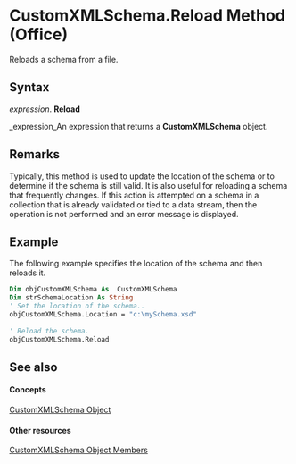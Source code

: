 
# CustomXMLSchema.Reload Method (Office)

Reloads a schema from a file.


## Syntax

 _expression_. **Reload**

 _expression_An expression that returns a  **CustomXMLSchema** object.


## Remarks

Typically, this method is used to update the location of the schema or to determine if the schema is still valid. It is also useful for reloading a schema that frequently changes. If this action is attempted on a schema in a collection that is already validated or tied to a data stream, then the operation is not performed and an error message is displayed.


## Example

The following example specifies the location of the schema and then reloads it.


```vb
Dim objCustomXMLSchema As  CustomXMLSchema 
Dim strSchemaLocation As String 
' Set the location of the schema.. 
objCustomXMLSchema.Location = "c:\mySchema.xsd" 
 
' Reload the schema. 
objCustomXMLSchema.Reload 

```


## See also


#### Concepts


 [CustomXMLSchema Object](9110da6c-fc54-98b2-7e5e-e6d4c21712ad.md)
#### Other resources


 [CustomXMLSchema Object Members](1b7613ff-e53d-2e6a-09a9-a5b427f3792f.md)
